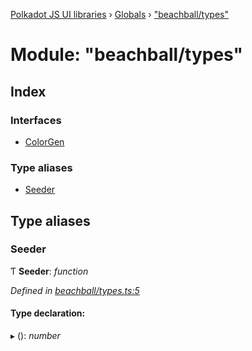 [Polkadot JS UI libraries](../README.md) › [Globals](../globals.md) › ["beachball/types"](_beachball_types_.md)

# Module: "beachball/types"

## Index

### Interfaces

* [ColorGen](../interfaces/_beachball_types_.colorgen.md)

### Type aliases

* [Seeder](_beachball_types_.md#seeder)

## Type aliases

###  Seeder

Ƭ **Seeder**: *function*

*Defined in [beachball/types.ts:5](https://github.com/polkadot-js/ui/blob/11922b1b0/packages/ui-shared/src/icons/beachball/types.ts#L5)*

#### Type declaration:

▸ (): *number*
